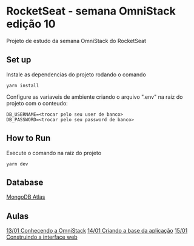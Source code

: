 # RocketSeat - semana OmniStack edição 10

Projeto de estudo da semana OmniStack do RocketSeat

## Set up

Instale as dependencias do projeto rodando o comando

```shell
yarn install
```

Configure as variaveis de ambiente criando o arquivo ".env" na raiz do projeto com o conteudo:

```shell
DB_USERNAME=<trocar pelo seu user de banco>
DB_PASSWORD=<trocar pelo seu password de banco>
```

## How to Run

Execute o comando na raiz do projeto

```shell
yarn dev
```

## Database

[MongoDB Atlas](https://www.mongodb.com/cloud/atlas)

## Aulas

[13/01 Conhecendo a OmniStack](https://youtu.be/H-z0aO5Wx00)
[14/01 Criando a base da aplicação](https://youtu.be/tqdw5KVx4ps)
[15/01 Construindo a interface web](https://youtu.be/6zqO8F6uZUM)
